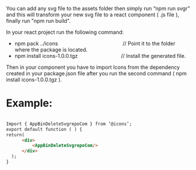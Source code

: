 You can add any svg file to the assets folder then simply run “npm run svgr” and this will transform your new svg file to a react component ( .js file ), finally run "npm run build".

In your react project run the following command:
- npm pack ../icons &nbsp;&nbsp;&nbsp;&nbsp;&nbsp;&nbsp;&nbsp;&nbsp;&nbsp;&nbsp;&nbsp;&nbsp;&nbsp;&nbsp;&nbsp;&nbsp;&nbsp;&nbsp;&nbsp;&nbsp;&nbsp;&nbsp;&nbsp;&nbsp;&nbsp;&nbsp;&nbsp;&nbsp;&nbsp;&nbsp;&nbsp;&nbsp;&nbsp;&nbsp;&nbsp;&nbsp;&nbsp;&nbsp;&nbsp;&nbsp;&nbsp;&nbsp;&nbsp; // Point it to the folder where the package is located.
- npm install icons-1.0.0.tgz &nbsp;&nbsp;&nbsp;&nbsp;&nbsp;&nbsp;&nbsp;&nbsp;&nbsp;&nbsp;&nbsp;&nbsp;&nbsp;&nbsp;&nbsp;&nbsp;&nbsp;&nbsp;&nbsp;&nbsp;&nbsp;&nbsp;&nbsp;&nbsp;&nbsp;&nbsp;&nbsp;&nbsp;&nbsp;// Install the generated file.

Then in your component you have to import Icons from the dependency created in your package.json file after you run the second 
command ( npm install icons-1.0.0.tgz ).

# Example:
```html

Import { AppBinDeleteSvgrepoCom } from ‘@icons’;
export default function ( ) {
return(
      <div>
          <AppBinDeleteSvgrepoCom/>
      </div>
  );
}

```
